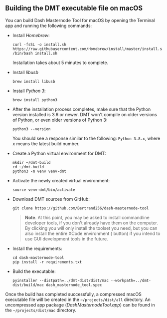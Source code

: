 ## Building the DMT executable file on macOS

You can build Dash Masternode Tool for macOS by opening the Terminal app and running the following commands:

* Install *Homebrew*:

  ```
  curl -fsSL -o install.sh https://raw.githubusercontent.com/Homebrew/install/master/install.sh
  /bin/bash install.sh
  ```

  Installation takes about 5 minutes to complete.

* Install *libusb*
  ```
  brew install libusb
  ```
  
* Install *Python 3*:

  ```
  brew install python3
  ```

* After the installation process completes, make sure that the Python version installed is 3.6 or newer. 
  DMT won't compile on older versions of Python, or even older versions of Python 3:

  ```
  python3 --version
  ```

  You should see a response similar to the following: `Python 3.8.x`, where x means the latest build number.


* Create a Python virtual environment for DMT:

  ```
  mkdir ~/dmt-build
  cd ~/dmt-build
  python3 -m venv venv-dmt
  ```

* Activate the newly created virtual environment:

  ```
  source venv-dmt/bin/activate
  ```

* Download DMT sources from GitHub:

  ```
  git clone https://github.com/Bertrand256/dash-masternode-tool
  ```
  > **Note**. At this point, you may be asked to install commandline developer tools, if you don't already 
  > have them on the computer. By clicking <Install> you will only install the toolset you need, but 
  > you can also install the entire XCode environment (<Get XCode> button) if you intend to use GUI 
  > development tools in the future.

* Install the requirements:

  ```
  cd dash-masternode-tool
  pip install -r requirements.txt
  ```

* Build the executable:

  ```
  pyinstaller --distpath=../dmt-dist/dist/mac --workpath=../dmt-dist/build/mac dash_masternode_tool.spec
  ```


Once the build has completed successfully, a compressed macOS executable file will be created in the `~/projects/dist/all` directory. An uncompressed app package (*DashMasternodeTool.app*) can be found in the `~/projects/dist/mac` directory.